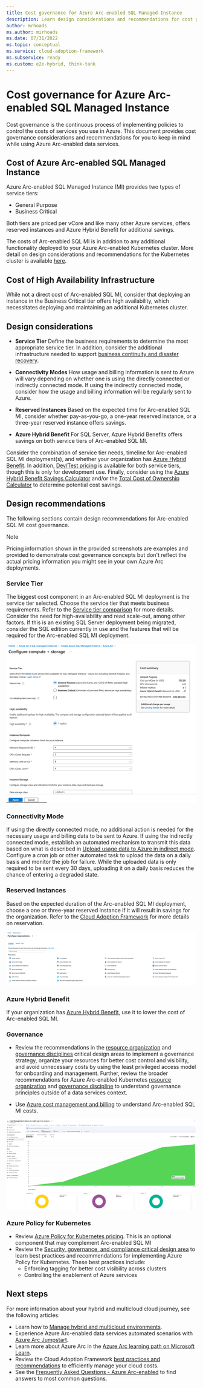 ```yaml
---
title: Cost governance for Azure Arc-enabled SQL Managed Instance
description: Learn design considerations and recommendations for cost governance for Azure Arc-enabled SQL Managed Instance
author: mrhoads
ms.author: mirhoads
ms.date: 07/31/2022
ms.topic: conceptual
ms.service: cloud-adoption-framework
ms.subservice: ready
ms.custom: e2e-hybrid, think-tank
---
```


# Cost governance for Azure Arc-enabled SQL Managed Instance

Cost governance is the continuous process of implementing policies to control the costs of services you use in Azure. This document provides cost governance considerations and recommendations for you to keep in mind while using Azure Arc-enabled data services.

## Cost of Azure Arc-enabled SQL Managed Instance

Azure Arc-enabled SQL Managed Instance (MI) provides two types of service tiers:

- General Purpose
- Business Critical

Both tiers are priced per vCore and like many other Azure services, offers reserved instances and Azure Hybrid Benefit for additional savings.  

The costs of Arc-enabled SQL MI is in addition to any additional functionality deployed to your Azure Arc-enabled Kubernetes cluster.  More detail on design considerations and recommendations for the Kubernetes cluster is available [here](/azure/cloud-adoption-framework/scenarios/hybrid/arc-enabled-kubernetes/eslz-arc-kubernetes-cost-governance).

## Cost of High Availability Infrastructure

While not a direct cost of Arc-enabled SQL MI, consider that deploying an instance in the Business Critical tier offers high availability, which necessitates deploying and maintaining an additional Kubernetes cluster. 

## Design considerations

- **Service Tier** Define the business requirements to determine the most appropriate service tier. In addition, consider the additional infrastructure needed to support [business continuity and disaster recovery](./eslz-arc-datasvc-sqlmi-bcdr.md). 

- **Connectivity Modes** How usage and billing information is sent to Azure will vary depending on whether one is using the directly connected or indirectly connected mode.  If using the indirectly connected mode, consider how the usage and billing information will be regularly sent to Azure.

- **Reserved Instances** Based on the expected time for Arc-enabled SQL MI, consider whether pay-as-you-go, a one-year reserved instance, or a three-year reserved instance offers savings.

- **Azure Hybrid Benefit** For SQL Server, Azure Hybrid Benefits offers savings on both service tiers of Arc-enabled SQL MI.


Consider the combination of service tier needs, timeline for Arc-enabled SQL MI deployment(s), and whether your organization has [Azure Hybrid Benefit](/azure/azure-sql/azure-hybrid-benefit?view=azuresql&tabs=azure-portal).  In addition, [Dev/Test pricing](/pricing/dev-test/) is available for both service tiers, though this is only for development use.  Finally, consider using the [Azure Hybrid Benefit Savings Calculator](https://azure.microsoft.com/pricing/hybrid-benefit/#calculator) and/or the [Total Cost of Ownership Calculator](https://azure.microsoft.com/pricing/tco/) to determine potential cost savings.

## Design recommendations

The following sections contain design recommendations for Arc-enabled SQL MI cost governance.

> [!Note]
> Pricing information shown in the provided screenshots are examples and provided to demonstrate cost governance concepts but don't reflect the actual pricing information you might see in your own Azure Arc deployments.

### Service Tier

The biggest cost component in an Arc-enabled SQL MI deployment is the service tier selected.  Choose the service tier that meets business requirements. Refer to the [Service tier comparison](/azure/azure-arc/data/service-tiers#service-tier-comparison) for more details.  Consider the need for high-availability and read scale-out, among other factors.  If this is an existing SQL Server deployment being migrated, consider the SQL edition currently in use and the features that will be required for the Arc-enabled SQL MI deployment.

![Screenshot of service tier and estimated cost summary](./media/arc-enabled-sqlmi-cost-1.png)

### Connectivity Mode

If using the directly connected mode, no additional action is needed for the necessary usage and billing data to be sent to Azure.  If using the indirectly connected mode, establish an automated mechanism to transmit this data based on what is described in [Upload usage data to Azure in indirect mode](/azure/azure-arc/data/upload-usage-data).  Configure a cron job or other automated task to upload the data on a daily basis and monitor the job for failure.  While the uploaded data is only required to be sent every 30 days, uploading it on a daily basis reduces the chance of entering a degraded state.

### Reserved Instances

Based on the expected duration of the Arc-enabled SQL MI deployment, choose a one or three-year reserved instance if it will result in savings for the organization. Refer to the [Cloud Adoption Framework](/azure/cloud-adoption-framework/govern/cost-management/best-practices#best-practice-use-azure-reserved-vm-instances) for more details on reservation.

![Screenshot of reservation purchase overview](./media/arc-enabled-sqlmi-cost-2.png)

### Azure Hybrid Benefit

If your organization has [Azure Hybrid Benefit](/azure/azure-sql/azure-hybrid-benefit?view=azuresql&tabs=azure-portal), use it to lower the cost of Arc-enabled SQL MI.

### Governance

- Review the recommendations in the [resource organization](./eslz-arc-datasvc-sqlmi-resource-organization.md) and [governance disciplines](./eslz-arc-datasvc-sqlmi-governance-disciplines.md) critical design areas to implement a governance strategy, organize your resources for better cost control and visibility, and avoid unnecessary costs by using the least privileged access model for onboarding and management.  Further, review the broader recommendations for Azure Arc-enabled Kubernetes [resource organization](/azure/cloud-adoption-framework/scenarios/hybrid/arc-enabled-kubernetes/eslz-arc-kubernetes-resource-organization) and [governance discipline](/azure/cloud-adoption-framework/scenarios/hybrid/arc-enabled-kubernetes/eslz-arc-kubernetes-governance-disciplines) to understand governance principles outside of a data services context.

- Use [Azure cost management and billing](/azure/cost-management-billing/costs/quick-acm-cost-analysis) to understand Arc-enabled SQL MI costs.

![Screenshot of cost analysis](./media/arc-enabled-sqlmi-cost-3.png)

### Azure Policy for Kubernetes

- Review [Azure Policy for Kubernetes pricing](https://azure.microsoft.com/pricing/details/azure-arc/).  This is an optional component that may complement Arc-enabled SQL MI
- Review the [Security, governance, and compliance critical design area](./eslz-arc-datasvc-sqlmi-management-disciplines.md) to learn best practices and recommendations for implementing Azure Policy for Kubernetes. These best practices include:
  - Enforcing tagging for better cost visibility across clusters
  - Controlling the enablement of Azure services

## Next steps

For more information about your hybrid and multicloud cloud journey, see the following articles:

- Learn how to [Manage hybrid and multicloud environments](/azure/cloud-adoption-framework/scenarios/hybrid/manage).
- Experience Azure Arc-enabled data services automated scenarios with [Azure Arc Jumpstart](https://azurearcjumpstart.io/azure_arc_jumpstart/azure_arc_data/).
- Learn more about Azure Arc in the [Azure Arc learning path on Microsoft Learn](/learn/paths/manage-hybrid-infrastructure-with-azure-arc/).
- Review the Cloud Adoption Framework [best practices and recommendations](/azure/cloud-adoption-framework/get-started/manage-costs) to efficiently manage your cloud costs.
- See the [Frequently Asked Questions - Azure Arc-enabled](/azure/azure-arc/kubernetes/faq) to find answers to most common questions.
